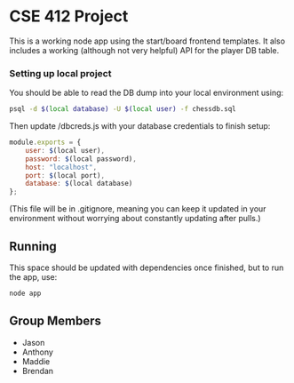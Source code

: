 # CSE 412 Project 

This is a working node app using the start/board frontend templates. It also includes a working (although not very helpful) API for the player DB table. 

### Setting up local project
You should be able to read the DB dump into your local environment using:
```bash
psql -d $(local database) -U $(local user) -f chessdb.sql
```

Then update /dbcreds.js with your database credentials to finish setup:
```javascript
module.exports = {
    user: $(local user),
    password: $(local password),
    host: "localhost",
    port: $(local port),
    database: $(local database)
};
```
(This file will be in .gitignore, meaning you can keep it updated in your environment without worrying about constantly updating after pulls.)

## Running
This space should be updated with dependencies once finished, but to run the app, use:
```bash
node app
```

## Group Members
- Jason
- Anthony
- Maddie
- Brendan